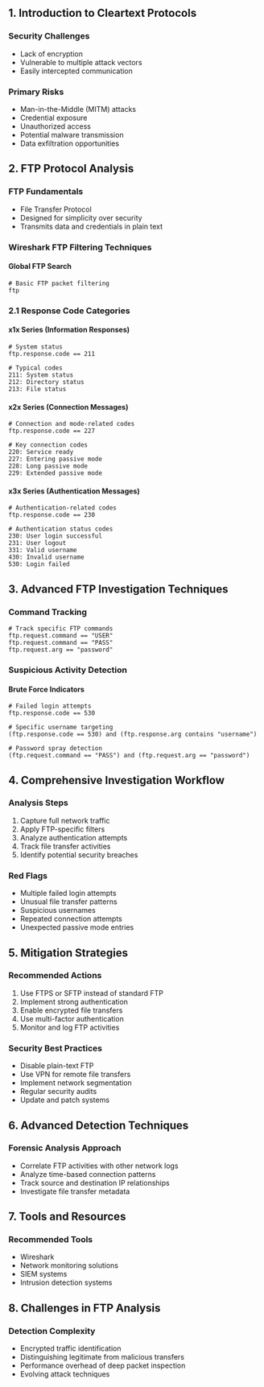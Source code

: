 ## 1. Introduction to Cleartext Protocols
### Security Challenges

- Lack of encryption
- Vulnerable to multiple attack vectors
- Easily intercepted communication
### Primary Risks

- Man-in-the-Middle (MITM) attacks
- Credential exposure
- Unauthorized access
- Potential malware transmission
- Data exfiltration opportunities
## 2. FTP Protocol Analysis
### FTP Fundamentals

- File Transfer Protocol
- Designed for simplicity over security
- Transmits data and credentials in plain text
### Wireshark FTP Filtering Techniques
#### Global FTP Search

```
# Basic FTP packet filtering
ftp
```
### 2.1 Response Code Categories
#### x1x Series (Information Responses)

```
# System status
ftp.response.code == 211

# Typical codes
211: System status
212: Directory status
213: File status
```
#### x2x Series (Connection Messages)

```
# Connection and mode-related codes
ftp.response.code == 227

# Key connection codes
220: Service ready
227: Entering passive mode
228: Long passive mode
229: Extended passive mode
```
#### x3x Series (Authentication Messages)

```
# Authentication-related codes
ftp.response.code == 230

# Authentication status codes
230: User login successful
231: User logout
331: Valid username
430: Invalid username
530: Login failed
```
## 3. Advanced FTP Investigation Techniques
### Command Tracking

```
# Track specific FTP commands
ftp.request.command == "USER"
ftp.request.command == "PASS"
ftp.request.arg == "password"
```
### Suspicious Activity Detection
#### Brute Force Indicators

```
# Failed login attempts
ftp.response.code == 530

# Specific username targeting
(ftp.response.code == 530) and (ftp.response.arg contains "username")

# Password spray detection
(ftp.request.command == "PASS") and (ftp.request.arg == "password")
```
## 4. Comprehensive Investigation Workflow
### Analysis Steps

1. Capture full network traffic
2. Apply FTP-specific filters
3. Analyze authentication attempts
4. Track file transfer activities
5. Identify potential security breaches
### Red Flags

- Multiple failed login attempts
- Unusual file transfer patterns
- Suspicious usernames
- Repeated connection attempts
- Unexpected passive mode entries
## 5. Mitigation Strategies
### Recommended Actions

1. Use FTPS or SFTP instead of standard FTP
2. Implement strong authentication
3. Enable encrypted file transfers
4. Use multi-factor authentication
5. Monitor and log FTP activities
### Security Best Practices

- Disable plain-text FTP
- Use VPN for remote file transfers
- Implement network segmentation
- Regular security audits
- Update and patch systems
## 6. Advanced Detection Techniques
### Forensic Analysis Approach

- Correlate FTP activities with other network logs
- Analyze time-based connection patterns
- Track source and destination IP relationships
- Investigate file transfer metadata
## 7. Tools and Resources
### Recommended Tools

- Wireshark
- Network monitoring solutions
- SIEM systems
- Intrusion detection systems
## 8. Challenges in FTP Analysis
### Detection Complexity

- Encrypted traffic identification
- Distinguishing legitimate from malicious transfers
- Performance overhead of deep packet inspection
- Evolving attack techniques
